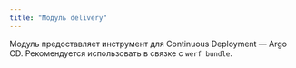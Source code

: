 ```yaml
---
title: "Модуль delivery"
---
```


Модуль предоставляет инструмент для Continuous Deployment — Argo CD. Рекомендуется использовать в
связке с `werf bundle`.
